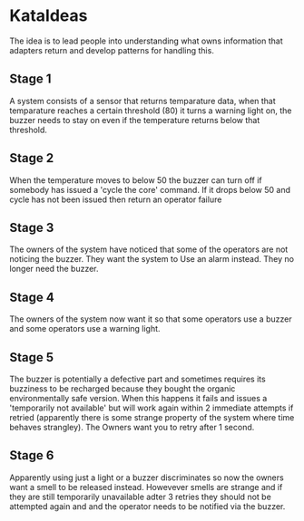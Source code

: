 # KataIdeas

The idea is to lead people into understanding what owns information that adapters return and develop patterns for handling this.


## Stage 1
A system consists of a sensor that returns temparature data, when that temparature reaches a certain threshold (80) it turns a warning light on, the buzzer needs to stay on even if the temperature returns below that threshold.


## Stage 2
When the temperature moves to below 50 the buzzer can turn off if somebody has issued a 'cycle the core' command. If it drops below 50 and cycle has not been issued then return an operator failure

## Stage 3
The owners of the system have noticed that some of the operators are not noticing the buzzer. They want the system to Use an alarm instead. They no longer need the buzzer.

## Stage 4
The owners of the system now want it so that some operators use a buzzer and some operators use a warning light.

## Stage 5
The buzzer is potentially a defective part and sometimes requires its buzziness to be recharged because they bought the organic environmentally safe version. When this happens it fails and issues a 'temporarily not available'  but will work again within 2 immediate attempts if retried (apparently there is some strange property of the system where time behaves strangley). The Owners want you to retry after 1 second.

## Stage 6
Apparently using just a light or a buzzer discriminates so now the owners want a smell to be released instead. Howevever smells are strange and if they are still temporarily unavailable adter 3 retries they should not be attempted again and  and the operator needs to be notified via the buzzer.


